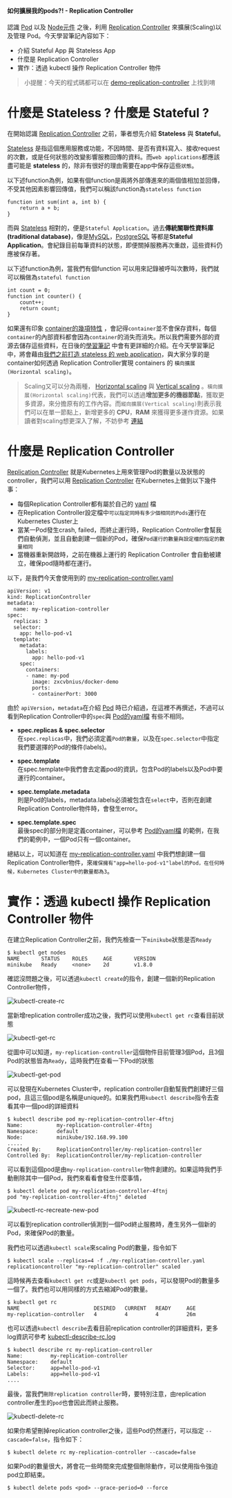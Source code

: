 #### 如何擴展我的pods?! - Replication Controller

認識 [Pod](https://kubernetes.io/docs/concepts/workloads/pods/pod/) 以及 [Node元件](https://kubernetes.io/docs/concepts/architecture/nodes) 之後，利用 [Replication Controller](https://kubernetes.io/docs/concepts/workloads/controllers/replicationcontroller/) 來擴展(Scaling)以及管理 Pod。今天學習筆記內容如下：

-   介紹 Stateful App 與 Stateless App
-   什麼是 Replication Controller
-   實作：透過 kubectl 操作 Replication Controller 物件

> 小提醒：今天的程式碼都可以在 [demo-replication-controller](https://github.com/zxcvbnius/k8s-30-day-sharing/tree/master/Day07/demo-replication-controller) 上找到唷

# 什麼是 Stateless ? 什麼是 Stateful ?

在開始認識 [Replication Controller](https://kubernetes.io/docs/concepts/workloads/controllers/replicationcontroller/) 之前，筆者想先介紹 **Stateless** 與 **Stateful**。

[Stateless](https://softwareengineering.stackexchange.com/questions/346867/how-to-keep-applications-stateless) 是指這個應用服務或功能，不因時間、是否有資料寫入、接收request的次數，或是任何狀態的改變影響服務回傳的資料。而`web applications`都應該盡可能是 **stateless** 的，除非有很好的理由需要在app中保存這些`狀態`。

以下述function為例，如果有個function是兩將外部傳進來的兩個值相加並回傳，不受其他因素影響回傳值，我們可以稱該function為`stateless function`

```
function int sum(int a, int b) {
    return a + b;
}
```

而與 [Stateless](https://softwareengineering.stackexchange.com/questions/346867/how-to-keep-applications-stateless) 相對的，便是`Stateful Application`。過去**傳統關聯性資料庫(traditional database)**，像是[MySQL](https://zh.wikipedia.org/zh-tw/MySQL)，[PostgreSQL](https://www.postgresql.org/) 等都是**Stateful Application**。會紀錄目前每筆資料的狀態，即便關掉服務再次重啟，這些資料仍應被保存著。

以下述function為例，當我們有個function 可以用來記錄被呼叫次數時，我們就可以稱做為`stateful function`

```
int count = 0;
function int counter() {
	count++;
	return count;
}
```

如果還有印象 [container的幾項特性](https://ithelp.ithome.com.tw/articles/10192824) ，會記得`container`並不會保存資料，每個`container`的內部資料都會因為`container`的消失而消失。所以我們需要外部的資源去儲存這些資料，在日後的[學習筆記](https://ithelp.ithome.com.tw/articles/10192401) 中會有更詳細的介紹。在今天學習筆記中，將會藉由[我們之前打造 stateless 的 web application](https://ithelp.ithome.com.tw/articles/10192519)，與大家分享的是container如何透過 Replication Controller實現 containers 的 `橫向擴展(Horizontal scaling)`。

> Scaling又可以分為兩種， [Horizontal scaling](https://ithelp.ithome.com.tw/articles/10193856) 與 [Vertical scaling](https://ithelp.ithome.com.tw/articles/10193856) 。`橫向擴展(Horizontal scaling)`代表，我們可以透過**增加更多的機器節點**，獲取更多資源，來分擔原有的工作內容。而`縱向擴展(Vertical scaling)`則表示我們可以在單一節點上，新增更多的 **CPU**，**RAM** 來獲得更多運作資源。如果讀者對scaling想更深入了解，不妨參考 [連結](https://en.wikipedia.org/wiki/Scalability#Horizontal_and_vertical_scaling)

# 什麼是 Replication Controller

[Replication Controller](https://kubernetes.io/docs/concepts/workloads/controllers/replicationcontroller/) 就是Kubernetes上用來管理Pod的數量以及狀態的controller，我們可以用 [Replication Controller](https://kubernetes.io/docs/concepts/workloads/controllers/replicationcontroller/) 在Kubernetes上做到以下幾件事：

-   每個Replication Controller都有屬於自己的 [yaml](https://zh.wikipedia.org/wiki/YAML) 檔
-   在Replication Controller設定檔中`可以指定同時有多少個相同的Pods`運行在Kubernetes Cluster上
-   當某一Pod發生crash, failed，而終止運行時，Replication Controller會幫我們自動偵測，並且自動創建一個新的Pod，確保`Pod運行的數量與設定檔的指定的數量相同`
-   當機器重新開啟時，之前在機器上運行的 Replication Controller 會自動被建立，確保pod隨時都在運行。

以下，是我們今天會使用到的 [my-replication-controller.yaml](https://github.com/zxcvbnius/k8s-30-day-sharing/blob/master/Day07/demo-replication-controller/my-replication-controller.yaml)

```
apiVersion: v1
kind: ReplicationController
metadata:
  name: my-replication-controller
spec:
  replicas: 3
  selector:
    app: hello-pod-v1
  template:
    metadata:
      labels:
        app: hello-pod-v1
    spec:
      containers:
      - name: my-pod
        image: zxcvbnius/docker-demo
        ports:
        - containerPort: 3000
```

由於 `apiVersion`，`metadata`在介紹 [Pod](https://ithelp.ithome.com.tw/articles/10193232) 時已介紹過，在這裡不再撰述，不過可以看到Replication Controller中的`spec`與 [Pod的yaml檔](https://github.com/zxcvbnius/k8s-30-day-sharing/blob/master/Day05/demo-pod/my-first-pod.yaml) 有些不相同。

-   **spec.replicas & spec.selector**  
    在`spec.replicas`中，我們必須定義`Pod的數量`，以及在`spec.selector`中指定我們要選擇的Pod的條件(labels)。
    
-   **spec.template**  
    在spec.template中我們會去定義pod的資訊，包含Pod的labels以及Pod中要運行的container。
    
-   **spec.template.metadata**  
    則是Pod的labels，metadata.labels必須被包含在`select`中，否則在創建Replication Controller物件時，會發生error。
    
-   **spec.template.spec**  
    最後spec的部分則是定義container，可以參考 [Pod的yaml檔](https://github.com/zxcvbnius/k8s-30-day-sharing/blob/master/Day05/demo-pod/my-first-pod.yaml) 的範例，在我們的範例中，一個Pod只有一個container。
    

總結以上，可以知道在 [my-replication-controller.yaml](https://github.com/zxcvbnius/k8s-30-day-sharing/blob/master/Day07/demo-replication-controller/my-replication-controller.yaml) 中我們想創建一個Replication Controller物件，來`確保擁有"app=hello-pod-v1"label的Pod，在任何時候，Kubernetes Cluster中的數量都為3`。

# 實作：透過 kubectl 操作 Replication Controller 物件

在建立Replication Controller之前，我們先檢查一下`minikube`狀態是否`Ready`

```
$ kubectl get nodes
NAME       STATUS    ROLES     AGE       VERSION
minikube   Ready     <none>    2d        v1.8.0
```

確認沒問題之後，可以透過`kubectl create`的指令，創建一個新的Replication Controller物件，

![kubectl-create-rc](https://github.com/zxcvbnius/k8s-30-day-sharing/blob/master/Day07/kubectl-create-rc.png?raw=true)

當新增replication controller成功之後，我們可以使用`kubectl get rc`查看目前狀態

![kubectl-get-rc](https://github.com/zxcvbnius/k8s-30-day-sharing/blob/master/Day07/kubectl-get-rc.png?raw=true)

從圖中可以知道，`my-replication-controller`這個物件目前管理3個Pod，且3個Pod的狀態皆為`Ready`，這時我們在查看一下Pod的狀態

![kubectl-get-pod](https://github.com/zxcvbnius/k8s-30-day-sharing/blob/master/Day07/kubectl-get-pod.png?raw=true)

可以發現在Kubernetes Cluster中，replication controller自動幫我們創建好三個pod，且這三個pod是名稱是unique的。如果我們用`kubectl describe`指令去查看其中一個pod的詳細資料

```
$ kubectl describe pod my-replication-controller-4ftnj
Name:           my-replication-controller-4ftnj
Namespace:      default
Node:           minikube/192.168.99.100
.....
Created By:     ReplicationController/my-replication-controller
Controlled By:  ReplicationController/my-replication-controller
```

可以看到這個pod是由`my-replication-controller`物件創建的。如果這時我們手動刪除其中一個Pod，我們來看看會發生什麼事情，

```
$ kubectl delete pod my-replication-controller-4ftnj
pod "my-replication-controller-4ftnj" deleted
```

![kubectl-rc-recreate-new-pod](https://github.com/zxcvbnius/k8s-30-day-sharing/blob/master/Day07/kubectl-rc-recreate-new-pod-1.png?raw=true)

可以看到replication controller偵測到一個Pod終止服務時，產生另外一個新的Pod，來確保Pod的數量。

我們也可以透過`kubectl scale`來scaling Pod的數量，指令如下

```
$ kubectl scale --replicas=4 -f ./my-replication-controller.yaml
replicationcontroller "my-replication-controller" scaled
```

這時候再去查看`kubectl get rc`或是`kubectl get pods`，可以發現Pod的數量多一個了。我們也可以用同樣的方式去縮減Pod的數量。

```
$ kubectl get rc
NAME                        DESIRED   CURRENT   READY     AGE
my-replication-controller   4         4         4         26m
```

也可以透過`kubectl describe`去看目前replication controller的詳細資料，更多log資訊可參考 [kubectl-describe-rc.log](https://github.com/zxcvbnius/k8s-30-day-sharing/blob/master/Day07/demo-replication-controller/kubectl-describe-rc.log)

```
$ kubectl describe rc my-replication-controller
Name:         my-replication-controller
Namespace:    default
Selector:     app=hello-pod-v1
Labels:       app=hello-pod-v1
....
```

最後，當我們`刪除replication controller`時，要特別注意，由replication controller產生的`pod`也會因此而終止服務。

![kubectl-delete-rc](https://github.com/zxcvbnius/k8s-30-day-sharing/blob/master/Day07/kubectl-delete-rc.png?raw=true)

如果你希望刪掉replication controller之後，這些Pod仍然運行，可以指定 `--cascade=false`，指令如下：

```
$ kubectl delete rc my-replication-controller --cascade=false
```

如果Pod的數量很大，將會花一些時間來完成整個刪除動作，可以使用指令強迫pod立即結束。

```
$ kubectl delete pods <pod> --grace-period=0 --force
```